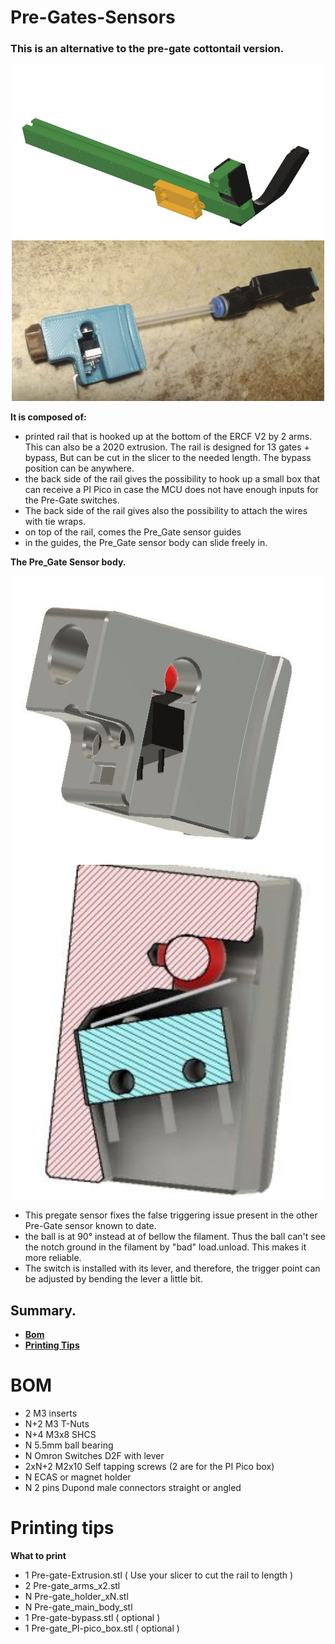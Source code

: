 # **Pre-Gates-Sensors**

### **This is an alternative to the pre-gate cottontail version.** 

<p align=center><img src="Images/Pre-gate-full.JPG" width="500" alt="Pre-gate.JPG"><img src="Images/Pregate&filament path.JPG" width="500" alt="Pre-gate.JPG"></p>

**It is composed of:**
  * printed rail that is hooked up at the bottom of the ERCF V2 by 2 arms. This can also be a 2020 extrusion. The rail is designed for 13 gates + bypass, But can be cut in the slicer to the needed length. The bypass position can be anywhere.
  * the back side of the rail gives the possibility to hook up a small box that can receive a PI Pico in case the MCU does not have enough inputs for the Pre-Gate switches.
  * The back side of the rail gives also the possibility to attach the wires with tie wraps.
  * on top of the rail, comes the Pre_Gate sensor guides
  * in the guides, the Pre_Gate sensor body can slide freely in.

**The Pre_Gate Sensor body.**
<p align=center><img src="Images/pre-gate-switch.JPG" width="500" alt="Pre-gate.JPG"><img src="Images/pregate cutout.JPG" width="500" alt="Pre-gate.JPG"></p>

  * This pregate sensor fixes the false triggering issue present in the other Pre-Gate sensor known to date.
  * the ball is at 90° instead at of bellow the filament. Thus the ball can't see the notch ground in the filament by "bad" load.unload. This makes it more reliable.
  * The switch is installed with its lever, and therefore, the trigger point can be adjusted by bending the lever a little bit.

## Summary.
* **[Bom](#bom)**
* **[Printing Tips](#printing-tips)**

 

# BOM
   * 2 M3 inserts
   * N+2 M3 T-Nuts 
   * N+4 M3x8 SHCS
   * N 5.5mm ball bearing
   * N Omron Switches D2F with lever
   * 2xN+2 M2x10 Self tapping screws (2 are for the PI Pico box)
   * N ECAS or magnet holder
   * N 2 pins Dupond male connectors straight or angled 



# **Printing tips**

**What to print**
  * 1 Pre-gate-Extrusion.stl ( Use your slicer to cut the rail to length )
  * 2 Pre-gate_arms_x2.stl
  * N Pre-gate_holder_xN.stl
  * N Pre-gate_main_body_stl
  * 1 Pre-gate-bypass.stl ( optional )
  * 1 Pre-gate_PI-pico_box.stl ( optional )